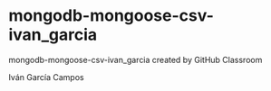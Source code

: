 # mongodb-mongoose-csv-ivan_garcia
mongodb-mongoose-csv-ivan_garcia created by GitHub Classroom

Iván García Campos

